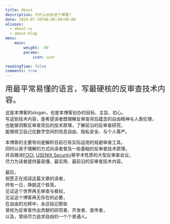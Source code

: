 ```yaml
---
title: About
description: 为什么创办这个博客?
date: 2024-07-30T00:00:00+08:00
aliases:
  - about-us
  - about-blog
menu:
    main: 
        weight: -90
        params:
            icon: user

readingTime: false
comments: true
---
```

<font size=5>用最平常易懂的语言，写最硬核的反审查技术内容。</font>

这是本博客的slogan，也是本博客创办的目标、主旨、初心。<br>
写这些技术内容，是希望读者既理解反审查背后蕴含的自由精神与人类伦理，<br>
也能够洞察反审查背后的技术原理，了解前沿的反审查研究，<br>
能够捍卫自己在数字空间的信息自由、隐私安全、与个人尊严。<br>

本博客的主要导向是解析目前已有实际运用的规避审查工具，<br>
同时以易于理解的方式向读者普及一些基础的反审查技术原理，<br>
并且跟进[FOCI](https://foci.community/), [USENIX Security](https://www.usenix.org/conference/usenixsecurity24)等学术性质的大型反审查会议，<br>
尽力为读者提供最易懂、最实用、最前沿的反审查技术内容。

最后，<br>
祝愿正在阅读这篇文章的读者，<br>
终有一日，挣脱这个铁笼，<br>
见证这个世界再无审查与极权，<br>
见证这个博客再无存在的必要，<br>
在自由的光辉中，永远铭记那些<br>
曾经为反审查作出贡献的研究者、开发者、宣传者，<br>
以及，曾经尽力追求自由的一个个普通人。
